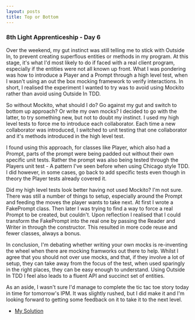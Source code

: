 ```yaml
---
layout: posts
title: Top or Bottom
---
```

### 8th Light Apprenticeship - Day 6

Over the weekend, my gut instinct was still telling me to stick with Outside In, to prevent creating superflous entities or methods in my program. At this stage, it's what I'd most likely to do if faced with a real client program, especially if the entities were not all known up front. What I was pondering was how to introduce a Player and a Prompt through a high level test, when I wasn't using an out the box mocking framework to verify interactions. In short, I realised the experiment I wanted to try was to avoid using Mockito rather than avoid using Outside In TDD.

<!--break-->

So without Mockito, what should I do? Go against my gut and switch to bottom up approach? Or write my own mocks? I decided to go with the latter, to try something new, but not to doubt my instinct. 
I used my high level tests to force me to introduce each collaborator. Each time a new collaborator was introduced, I switched to unit testing that one collaborator and it's methods introduced in the high level test. 

I found using this approach, for classes like Player, which also had a Prompt, parts of the prompt were being padded out without their own specific unit tests. Rather the prompt was also being tested through the Players unit test - A pattern I've seen before when using Chicago style TDD. I did however, in some cases, go back to add specific tests even though in theory the Player tests already covered it.

Did my high level tests look better having not used Mockito? I'm not sure. There was still a number of things to setup, especially around the Prompt and feeding the moves the player wants to take next. At first I wrote a FakePrompt class. Then later I was trying to find a way to force a real Prompt to be created, but couldn't. Upon reflection I realised that I could transform the FakePrompt into the real one by passing the Reader and Writer in through the constructor. This resulted in more code reuse and fewer classes, always a bonus.

In conclusion, I'm debating whether writing your own mocks is re-inventing the wheel when there are mocking framworks out there to help. Whilst I agree that you should not over use mocks, and that, if they involve a lot of setup, they can take away from the focus of the test, when used sparingly in the right places, they can be easy enough to understand. Using Outside In TDD I feel also leads to a fluent API and succinct set of entities.

As an aside, I wasn't sure I'd manage to complete the tic tac toe story today in time for tomorrow's IPM. It was slightly rushed, but I did make it and I'm looking forward to getting some feedback on it to take it to the next level.

- [My Solution](https://github.com/gemcfadyen/Apprenticeship-JavaTicTacToe)